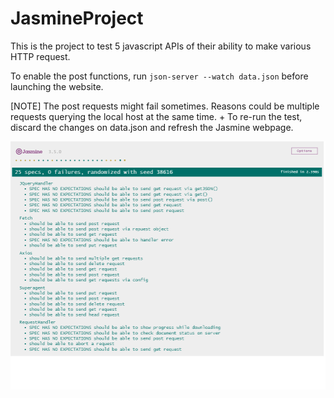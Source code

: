 # JasmineProject
This is the project to test 5 javascript APIs of their ability to make various HTTP request.

To enable the post functions, run 
`json-server --watch data.json` 
before launching the website.

[NOTE]
The post requests might fail sometimes. Reasons could be multiple requests querying the local host at the same time. +
To re-run the test, discard the changes on data.json and refresh the Jasmine webpage.

![GitHub Logo](/testWebApp_screen.png)
